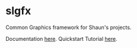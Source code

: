 # slgfx

Common Graphics framework for Shaun's projects.


Documentation [here](/docs/index.html).
Quickstart Tutorial [here](tutorial.html).
